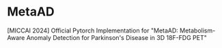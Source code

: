 # MetaAD
[MICCAI 2024] Official Pytorch Implementation for "MetaAD: Metabolism-Aware Anomaly Detection for Parkinson's Disease in 3D 18F-FDG PET"
